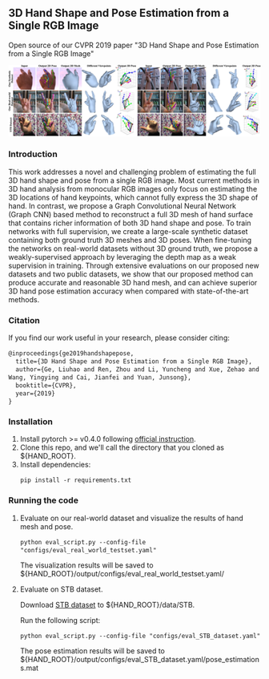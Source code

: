 ## 3D Hand Shape and Pose Estimation from a Single RGB Image
Open source of our CVPR 2019 paper "3D Hand Shape and Pose Estimation from a Single RGB Image"

![prediction example](teaser.png)

### Introduction

This work addresses a novel and challenging problem of estimating the full 3D hand shape and pose from a single RGB image. Most current methods in 3D hand analysis from monocular RGB images only focus on estimating the 3D locations of hand keypoints, which cannot fully express the 3D shape of hand. In contrast, we propose a Graph Convolutional Neural Network (Graph CNN) based method to reconstruct a full 3D mesh of hand surface that contains richer information of both 3D hand shape and pose. To train networks with full supervision, we create a large-scale synthetic dataset containing both ground truth 3D meshes and 3D poses. When fine-tuning the networks on real-world datasets without 3D ground truth, we propose a weakly-supervised approach by leveraging the depth map as a weak supervision in training. Through extensive evaluations on our proposed new datasets and two public datasets, we show that our proposed method can produce accurate and reasonable 3D hand mesh, and can achieve superior 3D hand pose estimation accuracy when compared with state-of-the-art methods.

### Citation
If you find our work useful in your research, please consider citing:

	@inproceedings{ge2019handshapepose,
	  title={3D Hand Shape and Pose Estimation from a Single RGB Image},
	  author={Ge, Liuhao and Ren, Zhou and Li, Yuncheng and Xue, Zehao and Wang, Yingying and Cai, Jianfei and Yuan, Junsong},
	  booktitle={CVPR},
	  year={2019}
	}

### Installation
1. Install pytorch >= v0.4.0 following [official instruction](https://pytorch.org/).
2. Clone this repo, and we'll call the directory that you cloned as ${HAND_ROOT}.
3. Install dependencies:
    ```
    pip install -r requirements.txt
    ```
    
### Running the code
1. Evaluate on our real-world dataset and visualize the results of hand mesh and pose.
    ```
    python eval_script.py --config-file "configs/eval_real_world_testset.yaml"
    ```
   The visualization results will be saved to ${HAND_ROOT}/output/configs/eval_real_world_testset.yaml/

2. Evaluate on STB dataset.

    Download [STB dataset](https://www.dropbox.com/sh/ve1yoar9fwrusz0/AAAfu7Fo4NqUB7Dn9AiN8pCca?dl=0) to ${HAND_ROOT}/data/STB.
    
    Run the following script:
    ```
    python eval_script.py --config-file "configs/eval_STB_dataset.yaml"
    ```
   The pose estimation results will be saved to ${HAND_ROOT}/output/configs/eval_STB_dataset.yaml/pose_estimations.mat
